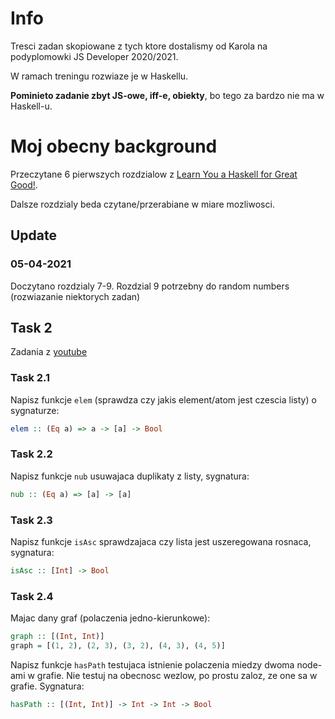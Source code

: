 # Info

Tresci zadan skopiowane z tych ktore dostalismy od Karola na podyplomowki JS Developer 2020/2021.

W ramach treningu rozwiaze je w Haskellu.

**Pominieto zadanie zbyt JS-owe, iff-e, obiekty**, bo tego za bardzo nie ma w Haskell-u.


# Moj obecny background

Przeczytane 6 pierwszych rozdzialow z [Learn You a Haskell for Great Good!](http://learnyouahaskell.com/chapters).

Dalsze rozdzialy beda czytane/przerabiane w miare mozliwosci.

## Update

### 05-04-2021

Doczytano rozdzialy 7-9. Rozdzial 9 potrzebny do random numbers (rozwiazanie niektorych zadan)

## Task 2

Zadania z [youtube](https://www.youtube.com/watch?v=Cxkqrg8FCt8&list=PLe7Ei6viL6jGp1Rfu0dil1JH1SHk9bgDV&index=5)

### Task 2.1

Napisz funkcje `elem` (sprawdza czy jakis element/atom jest czescia listy) o sygnaturze:

```haskell
elem :: (Eq a) => a -> [a] -> Bool
```

### Task 2.2

Napisz funkcje `nub` usuwajaca duplikaty z listy, sygnatura:

```haskell
nub :: (Eq a) => [a] -> [a]
```

### Task 2.3

Napisz funkcje `isAsc` sprawdzajaca czy lista jest uszeregowana rosnaca, sygnatura:

```haskell
isAsc :: [Int] -> Bool
```

### Task 2.4

Majac dany graf (polaczenia jedno-kierunkowe):

```haskell
graph :: [(Int, Int)]
graph = [(1, 2), (2, 3), (3, 2), (4, 3), (4, 5)]
```

Napisz funkcje `hasPath` testujaca istnienie polaczenia miedzy dwoma node-ami w grafie.
Nie testuj na obecnosc wezlow, po prostu zaloz, ze one sa w grafie.
Sygnatura:

```haskell
hasPath :: [(Int, Int)] -> Int -> Int -> Bool
```
